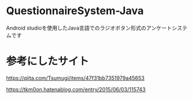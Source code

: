 # QuestionnaireSystem-Java

Android studioを使用したJava言語でのラジオボタン形式のアンケートシステムです



# 参考にしたサイト
https://qiita.com/Tsumugi/items/47f31bb7351979a45653  

https://tkm0on.hatenablog.com/entry/2015/06/03/115743
